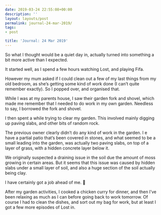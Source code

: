 ```yaml
---
date: 2019-03-24 22:55:08+00:00
description: ''
layout: layouts/post
permalink: journal-24-mar-2019/
tags:
- post

title: 'Journal: 24 Mar 2019'
---
```


<p>So what I thought would be a quiet day in, actually turned into something a bit more active than I expected.</p>
<p>It started well, as I spend a few hours watching Lost, and playing Fifa.</p>
<p>However my mum asked if I could clean out a few of my last things from my old bedroom, as she’s getting some kind of work done (I can’t quite remember exactly). So I popped over, and organised that.</p>
<p>While I was at my parents house, I saw their garden fork and shovel, which made me remember that I needed to do work in my own garden. Needless to say, I borrowed the fork and shovel.</p>
<p>I then spent a while trying to clear my garden. This involved mainly digging up paving slabs, and other bits of random rock.</p>
<p>The previous owner clearly didn’t do any kind of work in the garden. I e have a partial patio that’s been covered in stones, and what seemed to be a small leading into the garden, was actually two paving slabs, on top of a layer of grass, with a hidden concrete layer below it.</p>
<p>We originally suspected a draining issue in the soil due the amount of moss growing in certain areas. But it seems that this issue was caused by hidden slabs under a small layer of soil, and also a huge section of the soil actually being clay.</p>
<p>I have certainly got a job ahead of me. 😬</p>
<p>After my garden activities, I cooked a chicken curry for dinner, and then I’ve been relaxing as much as I can before going back to work tomorrow. Of course I had to clean the dishes, and sort out my bag for work, but at least I got a few more episodes of Lost in.</p>
